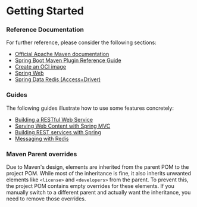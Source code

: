 # Getting Started

### Reference Documentation
For further reference, please consider the following sections:

* [Official Apache Maven documentation](https://maven.apache.org/guides/index.html)
* [Spring Boot Maven Plugin Reference Guide](https://docs.spring.io/spring-boot/docs/3.3.3-SNAPSHOT/maven-plugin/reference/html/)
* [Create an OCI image](https://docs.spring.io/spring-boot/docs/3.3.3-SNAPSHOT/maven-plugin/reference/html/#build-image)
* [Spring Web](https://docs.spring.io/spring-boot/docs/3.3.3-SNAPSHOT/reference/htmlsingle/index.html#web)
* [Spring Data Redis (Access+Driver)](https://docs.spring.io/spring-boot/docs/3.3.3-SNAPSHOT/reference/htmlsingle/index.html#data.nosql.redis)

### Guides
The following guides illustrate how to use some features concretely:

* [Building a RESTful Web Service](https://spring.io/guides/gs/rest-service/)
* [Serving Web Content with Spring MVC](https://spring.io/guides/gs/serving-web-content/)
* [Building REST services with Spring](https://spring.io/guides/tutorials/rest/)
* [Messaging with Redis](https://spring.io/guides/gs/messaging-redis/)

### Maven Parent overrides

Due to Maven's design, elements are inherited from the parent POM to the project POM.
While most of the inheritance is fine, it also inherits unwanted elements like `<license>` and `<developers>` from the parent.
To prevent this, the project POM contains empty overrides for these elements.
If you manually switch to a different parent and actually want the inheritance, you need to remove those overrides.

